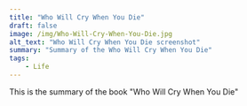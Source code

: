 ```yaml
---
title: "Who Will Cry When You Die"
draft: false
image: /img/Who-Will-Cry-When-You-Die.jpg
alt_text: "Who Will Cry When You Die screenshot"
summary: "Summary of the Who Will Cry When You Die"
tags:
    - Life
---
```

This is the summary of the book "Who Will Cry When You Die"